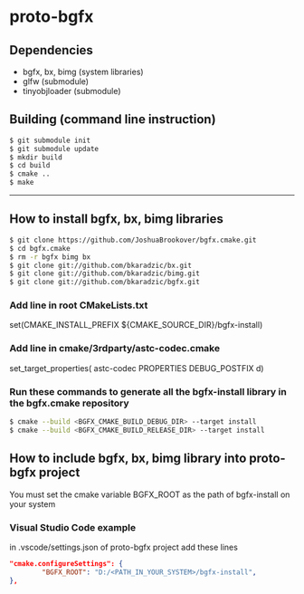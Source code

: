 # proto-bgfx

## Dependencies
* bgfx, bx, bimg (system libraries)
* glfw (submodule)
* tinyobjloader (submodule)

## Building (command line instruction)
```bash
$ git submodule init
$ git submodule update
$ mkdir build
$ cd build
$ cmake ..
$ make
```

---

## How to install bgfx, bx, bimg libraries
```bash
$ git clone https://github.com/JoshuaBrookover/bgfx.cmake.git
$ cd bgfx.cmake
$ rm -r bgfx bimg bx
$ git clone git://github.com/bkaradzic/bx.git
$ git clone git://github.com/bkaradzic/bimg.git
$ git clone git://github.com/bkaradzic/bgfx.git
```

### Add line in root CMakeLists.txt
set(CMAKE_INSTALL_PREFIX ${CMAKE_SOURCE_DIR}/bgfx-install)

### Add line in cmake/3rdparty/astc-codec.cmake
set_target_properties( astc-codec PROPERTIES DEBUG_POSTFIX d)

### Run these commands to generate all the bgfx-install library in the bgfx.cmake repository
```bash
$ cmake --build <BGFX_CMAKE_BUILD_DEBUG_DIR> --target install
$ cmake --build <BGFX_CMAKE_BUILD_RELEASE_DIR> --target install
```

## How to include bgfx, bx, bimg library into proto-bgfx project
You must set the cmake variable BGFX_ROOT as the path of bgfx-install on your system

### Visual Studio Code example
in .vscode/settings.json of proto-bgfx project add these lines
```json
"cmake.configureSettings": {
        "BGFX_ROOT": "D:/<PATH_IN_YOUR_SYSTEM>/bgfx-install",
},
```
